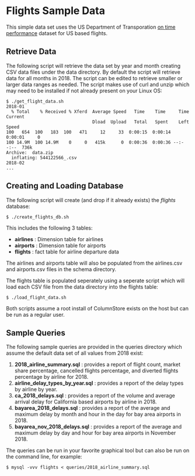 # Flights Sample Data
This simple data set uses the US Department of Transporation [on time performance](https://www.transtats.bts.gov/DL_SelectFields.asp?Table_ID=236&DB_Short_Name=On-Time) dataset for US based flights.

## Retrieve Data
The following script will retrieve the data set by year and month creating CSV data files under the data directory. By default the script will retrieve data for all months in 2018. The script can be edited to retrieve smaller or larger data ranges as needed. The script makes use of curl and unzip which may need to be installed if not already present on your Linux OS:
```
$ ./get_flight_data.sh
2018-01
  % Total    % Received % Xferd  Average Speed   Time    Time     Time  Current
                                 Dload  Upload   Total   Spent    Left  Speed
100   654  100   183  100   471     12     33  0:00:15  0:00:14  0:00:01     0
100 14.9M  100 14.9M    0     0   415k      0  0:00:36  0:00:36 --:--:--  736k
Archive:  data.zip
  inflating: 544122566_.csv
2018-02
...
```

## Creating and Loading Database
The following script will create (and drop if it already exists) the *flights* database:
```
$ ./create_flights_db.sh
```
This includes the following 3 tables:

- **airlines** : Dimension table for airlines
- **airports** : Dimension table for airports
- **flights** : fact table for airline departure data

The airlines and airports table will also be populated from the airlines.csv and airports.csv files in the schema directory.

The flights table is populated seperately using a seperate script which will load each CSV file from the data directory into the flights table:
```
$ ./load_flight_data.sh
```

Both scripts assume a root install of ColumnStore exists on the host but can be run as a regular user.

## Sample Queries
The following sample queries are provided in the queries directory which assume the default data set of all values from 2018 exist:

1. **2018_airline_summary.sql** : provides a report of flight count, market share percentage, cancelled flights percentage, and diverted flights percentage by airline for 2018.
2. **airline_delay_types_by_year.sql** : provides a report of the delay types by airline by year.
3. **ca_2018_delays.sql** : provides a report of the volume and average arrival delay for California based airports by airline in 2018.
4. **bayarea_2018_delays.sql** : provides a report of the average and maximum delay by month and hour in the day for bay area airports in 2018.
5. **bayarea_nov_2018_delays.sql** : provides a report of the average and maximum delay by day and hour for bay area airports in November 2018.

The queries can be run in your favorite graphical tool but can also be run on the command line, for example:
```
$ mysql -vvv flights < queries/2018_airline_summary.sql
```

